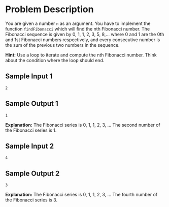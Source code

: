 # Problem Description

You are given a number `n` as an argument. You have to implement the function `findFibonacci` which will find the nth Fibonacci number. The Fibonacci sequence is given by 0, 1, 1, 2, 3, 5, 8,... where 0 and 1 are the 0th and 1st Fibonacci numbers respectively, and every consecutive number is the sum of the previous two numbers in the sequence.

**Hint:** Use a loop to iterate and compute the nth Fibonacci number. Think about the condition where the loop should end.

## Sample Input 1

```plaintext
2
```

## Sample Output 1

```plaintext
1
```

**Explanation:**
The Fibonacci series is 0, 1, 1, 2, 3, … The second number of the Fibonacci series is 1.

## Sample Input 2

```plaintext
4
```

## Sample Output 2

```plaintext
3
```

**Explanation:**
The Fibonacci series is 0, 1, 1, 2, 3, … The fourth number of the Fibonacci series is 3.
